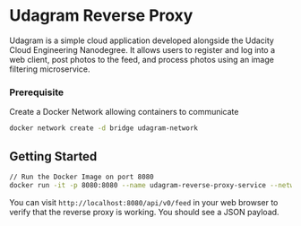 # Udagram Reverse Proxy

Udagram is a simple cloud application developed alongside the Udacity Cloud Engineering Nanodegree. It allows users to register and log into a web client, post photos to the feed, and process photos using an image filtering microservice.

### Prerequisite

Create a Docker Network allowing containers to communicate

```bash
docker network create -d bridge udagram-network
```

## Getting Started

```bash
// Run the Docker Image on port 8080
docker run -it -p 8080:8080 --name udagram-reverse-proxy-service --network udagram-network udagram-reverse-proxy
```

You can visit `http://localhost:8080/api/v0/feed` in your web browser to verify that the reverse proxy is working. You should see a JSON payload.
